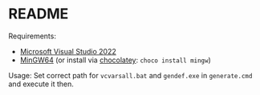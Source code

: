 # README

Requirements:

-   [Microsoft Visual Studio 2022](https://visualstudio.microsoft.com/vs/)
-   [MinGW64](https://www.mingw-w64.org/) (or install via [chocolatey](https://chocolatey.org/install): `choco install mingw`)



Usage: Set correct path for `vcvarsall.bat` and `gendef.exe` in `generate.cmd` and execute it then.

